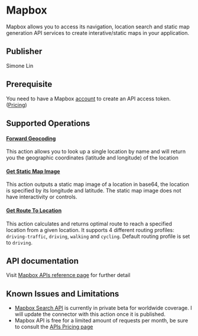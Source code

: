 # Mapbox
Mapbox allows you to access its navigation, location search and static map generation API services to create interative/static maps in your application.
## Publisher
Simone Lin
## Prerequisite
You need to have a Mapbox [account](https://account.mapbox.com/auth/signin/?route-to=%22https%3A%2F%2Faccount.mapbox.com%2F%22) to create an API access token. ([Pricing](https://www.mapbox.com/pricing))
## Supported Operations
#### [Forward Geocoding](https://docs.mapbox.com/api/search/geocoding/#forward-geocoding)
This action allows you to look up a single location by name and will return you the geographic coordinates (latitude and longitude) of the location
#### [Get Static Map Image](https://docs.mapbox.com/api/maps/static-images/)
This action outputs a static map image of a location in base64, the location is specified by its longitude and latitude. The static map image does not have interactivity or controls.
#### [Get Route To Location](https://docs.mapbox.com/api/navigation/directions/)
This action calculates and returns optimal route to reach a specified location from a given location. It supports 4 different routing profiles: `driving-traffic`, `driving`, `walking` and `cycling`. Default routing profile is set to `driving`.
## API documentation
Visit [Mapbox APIs reference page](https://docs.mapbox.com/api/overview/) for further detail
## Known Issues and Limitations
* [Mapbox Search API](https://docs.mapbox.com/api/search/search/) is currently in private beta for worldwide coverage. I will update the connector with this action once it is published.
* Mapbox API is free for a limited amount of requests per month, be sure to consult the [APIs Pricing page](https://www.mapbox.com/pricing)